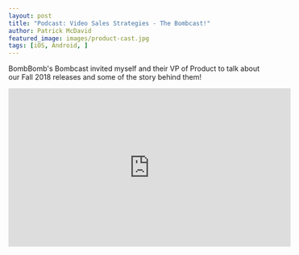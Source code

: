 ```yaml
---
layout: post
title: "Podcast: Video Sales Strategies - The Bombcast!"
author: Patrick McDavid
featured_image: images/product-cast.jpg
tags: [iOS, Android, ]
---
```


BombBomb's Bombcast invited myself and their VP of Product to talk about our Fall 2018 releases and some of the story behind them!

<div align="center"><iframe src="https://www.facebook.com/plugins/video.php?href=https%3A%2F%2Fwww.facebook.com%2FBombBomb%2Fvideos%2F485818128585532%2F&show_text=0&width=560" width="560" height="315" style="border:none;overflow:hidden" scrolling="no" frameborder="0" allowTransparency="true" allowFullScreen="true"></iframe></div>
